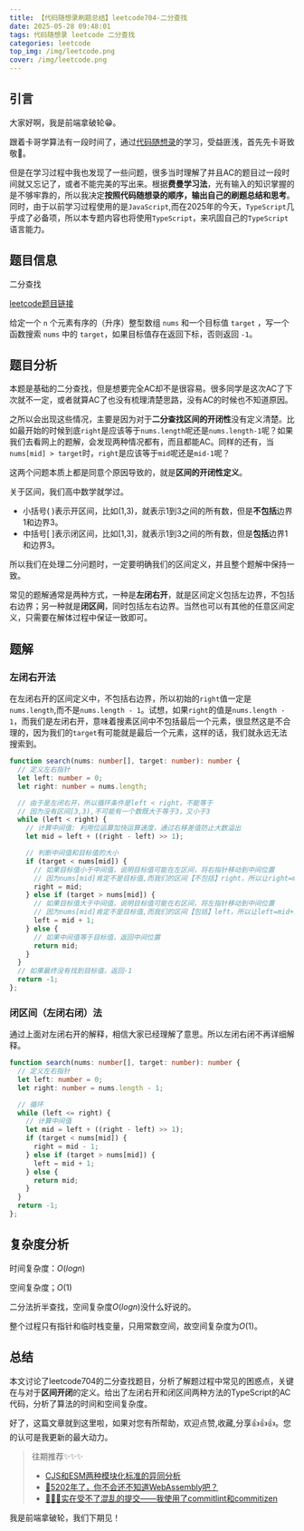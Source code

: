 ```yaml
---
title: 【代码随想录刷题总结】leetcode704-二分查找
date: 2025-05-28 09:48:01
tags: 代码随想录 leetcode 二分查找
categories: leetcode
top_img: /img/leetcode.png
cover: /img/leetcode.png
---
```


## 引言

大家好啊，我是前端拿破轮😁。

跟着卡哥学算法有一段时间了，通过[代码随想录](https://programmercarl.com/)的学习，受益匪浅，首先先卡哥致敬🫡。

但是在学习过程中我也发现了一些问题，很多当时理解了并且AC的题目过一段时间就又忘记了，或者不能完美的写出来。根据**费曼学习法**，光有输入的知识掌握的是不够牢靠的，所以我决定**按照代码随想录的顺序，输出自己的刷题总结和思考**。同时，由于以前学习过程使用的是`JavaScript`,而在2025年的今天，`TypeScript`几乎成了必备项，所以本专题内容也将使用`TypeScript`，来巩固自己的`TypeScript`语言能力。

## 题目信息

二分查找

[leetcode题目链接](https://leetcode.cn/problems/binary-search/)

给定一个 `n` 个元素有序的（升序）整型数组 `nums` 和一个目标值 `target`  ，写一个函数搜索 `nums` 中的 `target`，如果目标值存在返回下标，否则返回 `-1`。

## 题目分析

本题是基础的二分查找，但是想要完全AC却不是很容易。很多同学是这次AC了下次就不一定，或者就算AC了也没有梳理清楚思路，没有AC的时候也不知道原因。

之所以会出现这些情况，主要是因为对于**二分查找区间的开闭性**没有定义清楚。比如最开始的时候到底`right`是应该等于`nums.length`呢还是`nums.length-1`呢？如果我们去看网上的题解，会发现两种情况都有，而且都能AC。同样的还有，当`nums[mid] > target`时，`right`是应该等于`mid`呢还是`mid-1`呢？

这两个问题本质上都是同意个原因导致的，就是**区间的开闭性定义**。

关于区间，我们高中数学就学过。
- 小括号( )表示开区间，比如(1,3)，就表示1到3之间的所有数，但是**不包括**边界1和边界3。
- 中括号[ ]表示闭区间，比如[1,3]，就表示1到3之间的所有数，但是**包括**边界1和边界3。

所以我们在处理二分问题时，一定要明确我们的区间定义，并且整个题解中保持一致。

常见的题解通常是两种方式，一种是**左闭右开**，就是区间定义包括左边界，不包括右边界；另一种就是**闭区间**，同时包括左右边界。当然也可以有其他的任意区间定义，只需要在解体过程中保证一致即可。

## 题解

### 左闭右开法

在左闭右开的区间定义中，不包括右边界，所以初始的`right`值一定是`nums.length`,而不是`nums.length - 1`。试想，如果`right`的值是`nums.length - 1`，而我们是左闭右开，意味着搜素区间中不包括最后一个元素，很显然这是不合理的，因为我们的`target`有可能就是最后一个元素，这样的话，我们就永远无法搜索到。

```ts
function search(nums: number[], target: number): number {
  // 定义左右指针
  let left: number = 0;
  let right: number = nums.length;

  // 由于是左闭右开，所以循环条件是left < right，不能等于
  // 因为没有区间[3,3),不可能有一个数既大于等于3，又小于3
  while (left < right) {
    // 计算中间值: 利用位运算加快运算速度，通过右移差值防止大数溢出
    let mid = left + ((right - left) >> 1);

    // 判断中间值和目标值的大小
    if (target < nums[mid]) {
      // 如果目标值小于中间值，说明目标值可能在左区间，将右指针移动到中间位置
      // 因为nums[mid]肯定不是目标值,而我们的区间【不包括】right，所以让right=mid即可
      right = mid;
    } else if (target > nums[mid]) {
      // 如果目标值大于中间值，说明目标值可能在右区间，将左指针移动到中间位置
      // 因为nums[mid]肯定不是目标值,而我们的区间【包括】left，所以让left=mid+1即可
      left = mid + 1;
    } else {
      // 如果中间值等于目标值，返回中间位置
      return mid;
    }
  }
  // 如果最终没有找到目标值，返回-1
  return -1;
};
```

### 闭区间（左闭右闭）法

通过上面对左闭右开的解释，相信大家已经理解了意思。所以左闭右闭不再详细解释。

```ts
function search(nums: number[], target: number): number {
  // 定义左右指针
  let left: number = 0;
  let right: number = nums.length - 1;

  // 循环
  while (left <= right) {
    // 计算中间值
    let mid = left + ((right - left) >> 1);
    if (target < nums[mid]) {
      right = mid - 1;
    } else if (target > nums[mid]) {
      left = mid + 1;
    } else {
      return mid;
    }
  }
  return -1;
};
```

## 复杂度分析

时间复杂度：$O(logn)$

空间复杂度；$O(1)$

二分法折半查找，空间复杂度$O(logn)$没什么好说的。

整个过程只有指针和临时栈变量，只用常数空间，故空间复杂度为$O(1)$。

## 总结

本文讨论了leetcode704的二分查找题目，分析了解题过程中常见的困惑点，关键在与对于**区间开闭**的定义。给出了左闭右开和闭区间两种方法的TypeScript的AC代码，分析了算法的时间和空间复杂度。

好了，这篇文章就到这里啦，如果对您有所帮助，欢迎点赞,收藏,分享👍👍👍。您的认可是我更新的最大动力。

> 往期推荐✨✨✨
> - [CJS和ESM两种模块化标准的异同分析](https://juejin.cn/post/7473814041867780130)
> - [🤔5202年了，你不会还不知道WebAssembly吧？](https://juejin.cn/post/7498988293209784374)
> - [🚀🚀🚀实在受不了混乱的提交——我使用了commitlint和commitizen](https://juejin.cn/post/7508919522905522226)

我是前端拿破轮，我们下期见！

